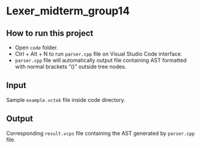 # Lexer_midterm_group14

## How to run this project
- Open `code` folder. 
- Ctrl + Alt + N to run `parser.cpp` file on Visual Studio Code interface.
- `parser.cpp` file will automatically output file containing AST formatted with normal brackets “()” outside tree nodes.
## Input
Sample `example.vctok` file inside code directory.
## Output
Corresponding `result.vcps` file containing the AST generated by `parser.cpp` file.



